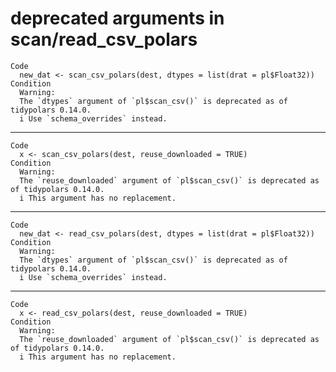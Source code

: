 # deprecated arguments in scan/read_csv_polars

    Code
      new_dat <- scan_csv_polars(dest, dtypes = list(drat = pl$Float32))
    Condition
      Warning:
      The `dtypes` argument of `pl$scan_csv()` is deprecated as of tidypolars 0.14.0.
      i Use `schema_overrides` instead.

---

    Code
      x <- scan_csv_polars(dest, reuse_downloaded = TRUE)
    Condition
      Warning:
      The `reuse_downloaded` argument of `pl$scan_csv()` is deprecated as of tidypolars 0.14.0.
      i This argument has no replacement.

---

    Code
      new_dat <- read_csv_polars(dest, dtypes = list(drat = pl$Float32))
    Condition
      Warning:
      The `dtypes` argument of `pl$scan_csv()` is deprecated as of tidypolars 0.14.0.
      i Use `schema_overrides` instead.

---

    Code
      x <- read_csv_polars(dest, reuse_downloaded = TRUE)
    Condition
      Warning:
      The `reuse_downloaded` argument of `pl$scan_csv()` is deprecated as of tidypolars 0.14.0.
      i This argument has no replacement.


